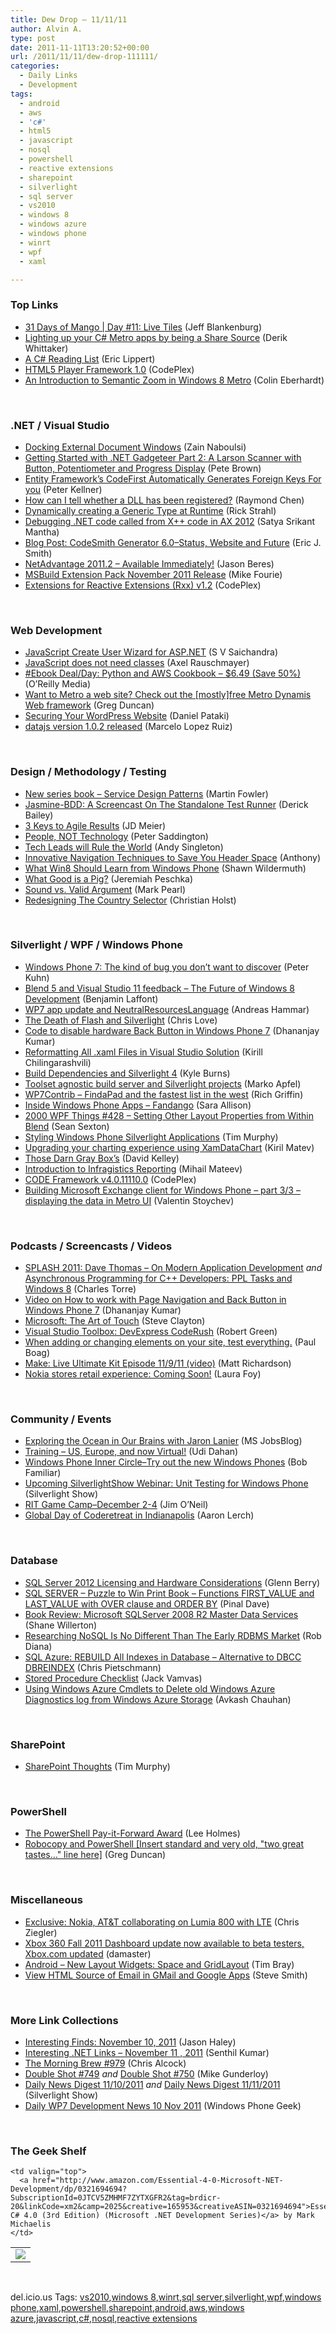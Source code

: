```yaml
---
title: Dew Drop – 11/11/11
author: Alvin A.
type: post
date: 2011-11-11T13:20:52+00:00
url: /2011/11/11/dew-drop-111111/
categories:
  - Daily Links
  - Development
tags:
  - android
  - aws
  - 'c#'
  - html5
  - javascript
  - nosql
  - powershell
  - reactive extensions
  - sharepoint
  - silverlight
  - sql server
  - vs2010
  - windows 8
  - windows azure
  - windows phone
  - winrt
  - wpf
  - xaml

---
```

### <a name="top"></a>Top Links

  * [31 Days of Mango | Day #11: Live Tiles][1] (Jeff Blankenburg)
  * [Lighting up your C# Metro apps by being a Share Source][2] (Derik Whittaker)
  * [A C# Reading List][3] (Eric Lippert)
  * <a href="http://playerframework.codeplex.com/releases/view/76470" target="_blank">HTML5 Player Framework 1.0</a> (CodePlex)
  * [An Introduction to Semantic Zoom in Windows 8 Metro][4] (Colin Eberhardt)

&#160;

### <a name="dotnet"></a>.NET / Visual Studio

  * [Docking External Document Windows][5] (Zain Naboulsi)
  * [Getting Started with .NET Gadgeteer Part 2: A Larson Scanner with Button, Potentiometer and Progress Display][6] (Pete Brown)
  * [Entity Framework’s CodeFirst Automatically Generates Foreign Keys For you][7] (Peter Kellner)
  * [How can I tell whether a DLL has been registered?][8] (Raymond Chen)
  * [Dynamically creating a Generic Type at Runtime][9] (Rick Strahl)
  * [Debugging .NET code called from X++ code in AX 2012][10] (Satya Srikant Mantha)
  * [Blog Post: CodeSmith Generator 6.0–Status, Website and Future][11] (Eric J. Smith)
  * [NetAdvantage 2011.2 &#8211; Available Immediately!][12] (Jason Beres)
  * [MSBuild Extension Pack November 2011 Release][13] (Mike Fourie)
  * <a href="http://rxx.codeplex.com/releases/view/69545" target="_blank">Extensions for Reactive Extensions (Rxx) v1.2</a> (CodePlex)

&#160;

### <a name="web"></a>Web Development

  * [JavaScript Create User Wizard for ASP.NET][14] (S V Saichandra)
  * [JavaScript does not need classes][15] (Axel Rauschmayer)
  * <a href="http://feeds.oreilly.com/~r/oreilly/news/~3/pkiHXl0eBLQ/0636920020202.do" target="_blank">#Ebook Deal/Day: Python and AWS Cookbook &#8211; $6.49 (Save 50%)</a> (O&#8217;Reilly Media)
  * [Want to Metro a web site? Check out the [mostly]free Metro Dynamis Web framework][16] (Greg Duncan)
  * [Securing Your WordPress Website][17] (Daniel Pataki)
  * [datajs version 1.0.2 released][18] (Marcelo Lopez Ruiz)

&#160;

### <a name="design"></a>Design / Methodology / Testing

  * [New series book &#8211; Service Design Patterns][19] (Martin Fowler)
  * [Jasmine-BDD: A Screencast On The Standalone Test Runner][20] (Derick Bailey)
  * [3 Keys to Agile Results][21] (JD Meier)
  * [People, NOT Technology][22] (Peter Saddington)
  * [Tech Leads will Rule the World][23] (Andy Singleton)
  * [Innovative Navigation Techniques to Save You Header Space][24] (Anthony)
  * [What Win8 Should Learn from Windows Phone][25] (Shawn Wildermuth)
  * [What Good is a Pig?][26] (Jeremiah Peschka)
  * [Sound vs. Valid Argument][27] (Mark Pearl)
  * [Redesigning The Country Selector][28] (Christian Holst)

&#160;

### <a name="silverlight"></a>Silverlight / WPF / Windows Phone

  * [Windows Phone 7: The kind of bug you don&#8217;t want to discover][29] (Peter Kuhn)
  * [Blend 5 and Visual Studio 11 feedback &#8211; The Future of Windows 8 Development][30] (Benjamin Laffont)
  * [WP7 app update and NeutralResourcesLanguage][31] (Andreas Hammar)
  * [The Death of Flash and Silverlight][32] (Chris Love)
  * [Code to disable hardware Back Button in Windows Phone 7][33] (Dhananjay Kumar)
  * [Reformatting All .xaml Files in Visual Studio Solution][34] (Kirill Chilingarashvili)
  * [Build Dependencies and Silverlight 4][35] (Kyle Burns)
  * [Toolset agnostic build server and Silverlight projects][36] (Marko Apfel)
  * [WP7Contrib – FindaPad and the fastest list in the west][37] (Rich Griffin)
  * [Inside Windows Phone Apps – Fandango][38] (Sara Allison)
  * <a href="http://wpf.2000things.com/2011/11/11/428-setting-other-layout-properties-from-within-blend/" target="_blank">2000 WPF Things #428 – Setting Other Layout Properties from Within Blend</a> (Sean Sexton)
  * [Styling Windows Phone Silverlight Applications][39] (Tim Murphy)
  * [Upgrading your charting experience using XamDataChart][40] (Kiril Matev)
  * [Those Darn Gray Box&#8217;s][41] (David Kelley)
  * [Introduction to Infragistics Reporting][42] (Mihail Mateev)
  * <a href="http://codeframework.codeplex.com/releases/view/76631" target="_blank">CODE Framework v4.0.11110.0</a> (CodePlex)
  * <a href="http://feedproxy.google.com/~r/Telerik/~3/qEcMCMQ3iOc/building-microsoft-exchange-client-for-windows-phone---part-3-3---displaying-the-data-in-metro-ui.aspx" target="_blank">Building Microsoft Exchange client for Windows Phone &#8211; part 3/3 &#8211; displaying the data in Metro UI</a> (Valentin Stoychev)

&#160;

### <a name="podcasts"></a>Podcasts / Screencasts / Videos

  * [SPLASH 2011: Dave Thomas &#8211; On Modern Application Development][43] _and_ [Asynchronous Programming for C++ Developers: PPL Tasks and Windows 8][44] (Charles Torre)
  * [Video on How to work with Page Navigation and Back Button in Windows Phone 7][45] (Dhananjay Kumar)
  * [Microsoft: The Art of Touch][46] (Steve Clayton)
  * [Visual Studio Toolbox: DevExpress CodeRush][47] (Robert Green)
  * [When adding or changing elements on your site, test everything.][48] (Paul Boag)
  * [Make: Live Ultimate Kit Episode 11/9/11 (video)][49] (Matt Richardson)
  * [Nokia stores retail experience: Coming Soon!][50] (Laura Foy)

&#160;

### <a name="events"></a>Community / Events

  * [Exploring the Ocean in Our Brains with Jaron Lanier][51] (MS JobsBlog)
  * [Training – US, Europe, and now Virtual!][52] (Udi Dahan)
  * [Windows Phone Inner Circle–Try out the new Windows Phones][53] (Bob Familiar)
  * [Upcoming SilverlightShow Webinar: Unit Testing for Windows Phone][54] (Silverlight Show)
  * [RIT Game Camp–December 2-4][55] (Jim O’Neil)
  * [Global Day of Coderetreat in Indianapolis][56] (Aaron Lerch)

&#160;

### <a name="sql"></a>Database

  * [SQL Server 2012 Licensing and Hardware Considerations][57] (Glenn Berry)
  * [SQL SERVER – Puzzle to Win Print Book – Functions FIRST\_VALUE and LAST\_VALUE with OVER clause and ORDER BY][58] (Pinal Dave)
  * <a href="http://feeds.dzone.com/~r/zones/books/~3/J9XsU6jCBy8/microsoft-sqlserver-2008-r2" target="_blank">Book Review: Microsoft SQLServer 2008 R2 Master Data Services</a> (Shane Willerton)
  * [Researching NoSQL Is No Different Than The Early RDBMS Market][59] (Rob Diana)
  * [SQL Azure: REBUILD All Indexes in Database – Alternative to DBCC DBREINDEX][60] (Chris Pietschmann)
  * [Stored Procedure Checklist][61] (Jack Vamvas)
  * [Using Windows Azure Cmdlets to Delete old Windows Azure Diagnostics log from Windows Azure Storage][62] (Avkash Chauhan)

&#160;

### <a name="sp"></a>SharePoint

  * [SharePoint Thoughts][63] (Tim Murphy)

&#160;

### <a name="ps"></a>PowerShell

  * [The PowerShell Pay-it-Forward Award][64] (Lee Holmes)
  * [Robocopy and PowerShell [Insert standard and very old, "two great tastes&#8230;" line here]][65] (Greg Duncan)

&#160;

### <a name="misc"></a>Miscellaneous

  * [Exclusive: Nokia, AT&T collaborating on Lumia 800 with LTE][66] (Chris Ziegler)
  * [Xbox 360 Fall 2011 Dashboard update now available to beta testers, Xbox.com updated][67] (damaster)
  * <a href="http://feedproxy.google.com/~r/blogspot/hsDu/~3/UIW08ORGX6E/new-layout-widgets-space-and-gridlayout.html" target="_blank">Android &#8211; New Layout Widgets: Space and GridLayout</a> (Tim Bray)
  * [View HTML Source of Email in GMail and Google Apps][68] (Steve Smith)

&#160;

### <a name="links"></a>More Link Collections

  * [Interesting Finds: November 10, 2011][69] (Jason Haley)
  * [Interesting .NET Links – November 11 , 2011][70] (Senthil Kumar)
  * [The Morning Brew #979][71] (Chris Alcock)
  * [Double Shot #749][72] _and_ [Double Shot #750][73] (Mike Gunderloy)
  * [Daily News Digest 11/10/2011][74] _and_ [Daily News Digest 11/11/2011][75] (Silverlight Show)
  * [Daily WP7 Development News 10 Nov 2011][76] (Windows Phone Geek)

&#160;

### <a name="shelf"></a>The Geek Shelf

<table border="0" cellspacing="0" cellpadding="0">
  <tr>
    <td>
      <img data-recalc-dims="1" decoding="async" src="https://i0.wp.com/ecx.images-amazon.com/images/I/41wWC-6cUWL._SL160_.jpg?w=660" />
    </td>
    
    <td valign="top">
      <a href="http://www.amazon.com/Essential-4-0-Microsoft-NET-Development/dp/0321694694?SubscriptionId=0JTCV5ZMHMF7ZYTXGFR2&tag=brdicr-20&linkCode=xm2&camp=2025&creative=165953&creativeASIN=0321694694">Essential C# 4.0 (3rd Edition) (Microsoft .NET Development Series)</a> by Mark Michaelis
    </td>
  </tr>
</table>

&#160;

<div style="padding-bottom: 0px; margin: 0px; padding-left: 0px; padding-right: 0px; display: inline; float: none; padding-top: 0px" id="scid:0767317B-992E-4b12-91E0-4F059A8CECA8:844b8435-b483-41b0-828d-63bdd89fd200" class="wlWriterEditableSmartContent">
  del.icio.us Tags: <a href="http://del.icio.us/popular/vs2010" rel="tag">vs2010</a>,<a href="http://del.icio.us/popular/windows+8" rel="tag">windows 8</a>,<a href="http://del.icio.us/popular/winrt" rel="tag">winrt</a>,<a href="http://del.icio.us/popular/sql+server" rel="tag">sql server</a>,<a href="http://del.icio.us/popular/silverlight" rel="tag">silverlight</a>,<a href="http://del.icio.us/popular/wpf" rel="tag">wpf</a>,<a href="http://del.icio.us/popular/windows+phone" rel="tag">windows phone</a>,<a href="http://del.icio.us/popular/xaml" rel="tag">xaml</a>,<a href="http://del.icio.us/popular/powershell" rel="tag">powershell</a>,<a href="http://del.icio.us/popular/sharepoint" rel="tag">sharepoint</a>,<a href="http://del.icio.us/popular/android" rel="tag">android</a>,<a href="http://del.icio.us/popular/aws" rel="tag">aws</a>,<a href="http://del.icio.us/popular/windows+azure" rel="tag">windows azure</a>,<a href="http://del.icio.us/popular/javascript" rel="tag">javascript</a>,<a href="http://del.icio.us/popular/c%23" rel="tag">c#</a>,<a href="http://del.icio.us/popular/nosql" rel="tag">nosql</a>,<a href="http://del.icio.us/popular/reactive+extensions" rel="tag">reactive extensions</a>
</div>

 [1]: http://feedproxy.google.com/~r/Blankenthoughts/~3/8lyEsE3eLHo/
 [2]: http://feedproxy.google.com/~r/Devlicious/~3/wmoiXsKaNjU/lighting-up-your-c-metro-apps-by-being-a-share-source.aspx
 [3]: http://blogs.msdn.com/b/ericlippert/archive/2011/11/10/a-c-reading-list.aspx
 [4]: http://www.scottlogic.co.uk/blog/colin/2011/11/an-introduction-to-semantic-zoom-in-windows-8-metro/
 [5]: http://feedproxy.google.com/~r/zainnab/~3/IGGE9oejavc/docking-external-document-windows.aspx
 [6]: http://feedproxy.google.com/~r/PeteBrown/~3/PqovKpwe2W4/getting-started-with-net-gadgeteer-part-2-a-larson-scanner-with-button-potentiometer-and-progress-display
 [7]: http://feedproxy.google.com/~r/Peterkellnernet/~3/IYsPtIQRSZs/
 [8]: http://blogs.msdn.com/b/oldnewthing/archive/2011/11/10/10235540.aspx
 [9]: http://feedproxy.google.com/~r/RickStrahl/~3/6wQYV6xE9Io/Dynamically-creating-a-Generic-Type-at-Runtime
 [10]: http://feedproxy.google.com/~r/geekswithblogs/~3/DodoGL1UmPY/debugging-.net-code-called-from-x-code-in-ax-2012.aspx
 [11]: http://community.codesmithtools.com/CodeSmith_Official_7/b/announcements/archive/2011/11/10/codesmith-generator-6-0-status-website-and-future.aspx
 [12]: http://blogs.infragistics.com/blogs/jason_beres/archive/2011/11/10/netadvantage-2011-2-available-immediately.aspx
 [13]: http://mikefourie.wordpress.com/2011/11/10/msbuild-extension-pack-november-2011-release/
 [14]: http://www.codeproject.com/KB/custom-controls/Create_User_Wizard.aspx
 [15]: http://feeds.dzone.com/~r/zones/css/~3/GRT6OJkBtsw/javascript-does-not-need
 [16]: http://coolthingoftheday.blogspot.com/2011/11/want-to-metro-web-site-check-out-free.html
 [17]: http://www.smashingmagazine.com/2011/11/11/securing-your-wordpress-website/
 [18]: http://blogs.msdn.com/b/marcelolr/archive/2011/11/10/datajs-version-1-0-2-released.aspx
 [19]: http://martinfowler.com/books.html#sdp
 [20]: http://feedproxy.google.com/~r/LosTechies/~3/HefU0cor3n0/
 [21]: http://feedproxy.google.com/~r/jmeier/~3/a_PVJljbhn4/3-keys-to-agile-results.aspx
 [22]: http://feedproxy.google.com/~r/agilescout/~3/EIK2ffOy4lg/
 [23]: http://blog.assembla.com/assemblablog/tabid/12618/bid/71263/Tech-Leads-will-Rule-the-World.aspx
 [24]: http://feedproxy.google.com/~r/uxmovement/~3/hS4tJgyBtaE/
 [25]: http://wildermuth.com/2011/11/11/What_Win8_Should_Learn_from_Windows_Phone
 [26]: http://www.brentozar.com/archive/2011/11/good-pig/
 [27]: http://geekswithblogs.net/MarkPearl/archive/2011/11/10/sound-vs.-valid-argument.aspx
 [28]: http://www.smashingmagazine.com/2011/11/10/redesigning-the-country-selector-2/
 [29]: http://www.pitorque.de/MisterGoodcat/post.aspx?id=d2cb1f97-e1dc-4a6e-8c16-73055a16019f
 [30]: http://feeds.dzone.com/~r/zones/dotnet/~3/rMSV2IhUZik/blend-5-and-visual-studio-11
 [31]: http://feedproxy.google.com/~r/jayway/posts/~3/LmqsSZ4w0EM/
 [32]: http://professionalaspnet.com/archive/2011/11/10/The-Death-of-Flash-and-Silverlight.aspx
 [33]: http://debugmode.net/2011/11/11/code-to-disable-hardware-back-button-in-windows-phone-7/
 [34]: http://feedproxy.google.com/~r/DevArchive/~3/fJDhF2k774E/reformatting-all-xaml-files-in-visual.html
 [35]: http://geekswithblogs.net/KyleBurns/archive/2011/11/10/build-dependencies-and-silverlight-4.aspx
 [36]: http://geekswithblogs.net/mapfel/archive/2011/11/10/147650.aspx
 [37]: http://blogs.xamlninja.com/wp7/wp7contrib-findapad-and-the-fastest-list-in-the-west
 [38]: http://feedproxy.google.com/~r/ubelly/~3/cZ6-N2Ad2pw/
 [39]: http://geekswithblogs.net/tmurphy/archive/2011/11/10/styling-windows-phone-silverlight-applications.aspx
 [40]: http://blogs.infragistics.com/blogs/kiril_matev/archive/2011/11/10/upgrading-your-charting-experience-using-xamdatachart.aspx
 [41]: http://hackingsilverlight.blogspot.com/2011/11/those-darn-gray-boxs.html
 [42]: http://blogs.infragistics.com/blogs/mihail_mateev/archive/2011/11/10/introduction-to-infragistics-reporting.aspx
 [43]: http://channel9.msdn.com/Blogs/Charles/SPLASH-2011-Dave-Thomas-On-Modern-Application-Development
 [44]: http://channel9.msdn.com/Blogs/Charles/Asynchronous-Programming-for-C-Developers-PPL-Tasks-and-Windows-8
 [45]: http://debugmode.net/2011/11/10/video-on-how-to-work-with-page-navigation-and-back-button-in-windows-phone-7/
 [46]: http://blogs.technet.com/b/next/archive/2011/11/10/microsoft-the-art-of-touch.aspx
 [47]: http://channel9.msdn.com/Shows/Visual-Studio-Toolbox/Visual-Studio-Toolbox-DevExpress-CodeRush
 [48]: http://boagworld.com/tumblog/when-adding-or-changing-elements-on-your-site-test-everything/
 [49]: http://feedproxy.google.com/~r/makezineonline/~3/iOjDGdVsNoc/make-live-ultimate-kit-episode-11911-video.html
 [50]: http://channel9.msdn.com/Blogs/Windows-Phone-7/Nokia-stores-retail-experience-Coming-Soon
 [51]: http://feeds.microsoftjobsblog.com/~r/MicrosoftJobsBlog/~3/1dkcAj1XjO4/exploring-the-ocean-in-our-brains-with-jaron-lanier
 [52]: http://feedproxy.google.com/~r/UdiDahan-TheSoftwareSimplist/~3/vPwDfi3CSps/
 [53]: http://feedproxy.google.com/~r/msdn/bobfamiliar/~3/CQqFbvqLqX4/windows-phone-inner-circle-try-out-the-new-windows-phones.aspx
 [54]: http://feedproxy.google.com/~r/silverlightshow/~3/8gtX2ggLf-w/Free-SilverlightShow-Webinar-Unit-Testing-for-Windows-Phone.aspx
 [55]: http://blogs.msdn.com/b/jimoneil/archive/2011/11/10/rit-game-camp-december-2-4.aspx
 [56]: http://feedproxy.google.com/~r/aaronlerch/~3/SZZTLGlf6oA/
 [57]: http://www.sqlservercentral.com/blogs/glennberry/archive/2011/11/11/sql-server-2012-licensing-and-hardware-considerations.aspx
 [58]: http://blog.sqlauthority.com/2011/11/11/sql-server-puzzle-to-win-print-book-functions-first_value-and-last_value-with-over-clause-and-order-by/
 [59]: http://feedproxy.google.com/~r/RegularGeek/~3/TNhYl95Ta64/
 [60]: http://feedproxy.google.com/~r/crpietschmann/~3/bb6RKWtipjA/post.aspx
 [61]: http://www.sqlservercentral.com/blogs/sql_server_dba/archive/2011/11/10/stored-procedure-checklist-.aspx
 [62]: http://feedproxy.google.com/~r/AvkashChauhansBlog/~3/yn07ZJ9fAlw/using-windows-azure-cmdlets-to-delete-old-windows-azure-diagnostics-log-from-windows-azure-storage.aspx
 [63]: http://geekswithblogs.net/tmurphy/archive/2011/11/10/sharepoint-thoughts.aspx
 [64]: http://www.leeholmes.com/blog/2011/11/10/the-powershell-pay-it-forward-award/
 [65]: http://coolthingoftheday.blogspot.com/2011/11/robocopy-and-powershell-insert-standard.html
 [66]: http://www.theverge.com/2011/11/10/2551810/nokia-lumia-800-att-lte
 [67]: http://feedproxy.google.com/~r/liveside/~3/IyNNmXCOlEc/
 [68]: http://stevesmithblog.com/blog/view-html-source-of-email-in-gmail-and-google-apps/
 [69]: http://jasonhaley.com/blog/post.aspx?id=4293bdc1-2640-4d65-a7bd-57c8a7a46a95
 [70]: http://feedproxy.google.com/~r/ginktage/EPSB/~3/jkoiWmhhI2A/
 [71]: http://feedproxy.google.com/~r/ReflectivePerspective/~3/1hVHmaRboEk/
 [72]: http://afreshcup.com/home/2011/11/10/double-shot-749.html
 [73]: http://afreshcup.com/home/2011/11/11/double-shot-750.html
 [74]: http://feedproxy.google.com/~r/silverlightshow/~3/Xs4DjvxOPiY/Daily-News-Digest-11-10-2011.aspx
 [75]: http://feedproxy.google.com/~r/silverlightshow/~3/WBJcAsyb-2A/Daily-News-Digest-11-11-2011.aspx
 [76]: http://www.windowsphonegeek.com/news/daily-wp7-development-news-10-nov-2011